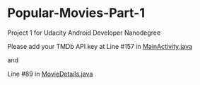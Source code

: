 # Popular-Movies-Part-1
Project 1 for Udacity Android Developer Nanodegree

Please add your TMDb API key at
Line #157 in [MainActivity.java](github.com/gautamhans1/udacity-nanodegree-popular-movies-stage1/app/src/main/java/gautamhans/xyz/popularmoviespt1/activities/MainActivity.java)

and 

Line #89 in [MovieDetails.java](github.com/gautamhans1/udacity-nanodegree-popular-movies-stage1/app/src/main/java/gautamhans/xyz/popularmoviespt1/activities/MovieDetails.java)
